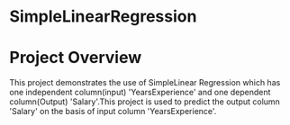 # SimpleLinearRegression


# Project Overview

This project demonstrates the use of SimpleLinear Regression which has one independent column(input) 'YearsExperience' and one dependent column(Output) 'Salary'.This project is used to predict the output column 'Salary' on the basis of input column 'YearsExperience'.
